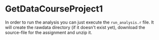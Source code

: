 # GetDataCourseProject1

In order to run the analysis you can just execute the `run_analysis.r` file. 
It will create the rawdata directory (if it doesn't exist yet), download the source-file for the assignment
and unzip it.
